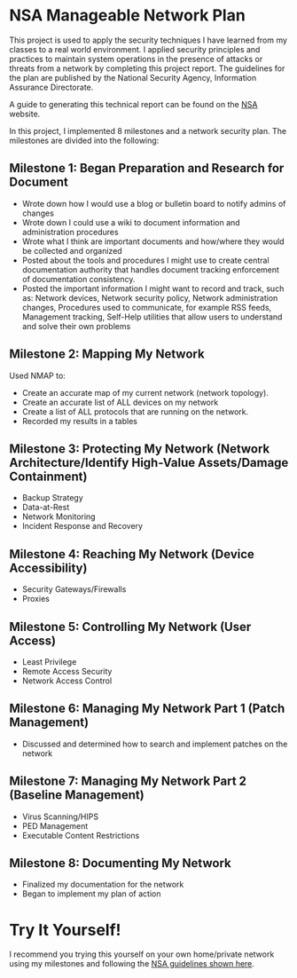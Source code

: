 # NSA Manageable Network Plan

<p> This project is used to apply the security techniques I have learned from my classes to a real world environment. I applied  security principles and practices to maintain system operations in the presence of attacks or threats from a network by completing this project report. The guidelines for the plan are published by the National Security Agency, Information Assurance Directorate. 

A guide to generating this technical report can be found on the [NSA](https://www.nsa.gov/Press-Room/News-Highlights/Article/Article/2949885/nsa-details-network-infrastructure-best-practices/) website. 

In this project, I implemented 8 milestones and a network security plan. The milestones are divided into the following:
</p>

## Milestone 1: Began Preparation and Research for Document 
- Wrote down how I would use a blog or bulletin board to notify admins of changes
- Wrote down I  could use a wiki to document information and administration procedures
- Wrote what I think are important documents and how/where they would be collected and organized
- Posted about the tools and procedures I might use to create central documentation authority that handles document tracking enforcement of documentation consistency. 
- Posted the important information I might want to record and track, such as: Network devices, Network security policy, Network administration changes, Procedures used to communicate, for example RSS feeds, Management tracking, Self-Help utilities that allow users to understand and solve their own problems

## Milestone 2: Mapping My Network
Used NMAP to: 
- Create an accurate map of my current network (network topology).
- Create an accurate list of ALL devices on my network
- Create a list of ALL protocols that are running on the network.
- Recorded my results in a tables
## Milestone 3: Protecting My Network (Network Architecture/Identify High-Value Assets/Damage Containment)
- Backup Strategy
- Data-at-Rest
- Network Monitoring
- Incident Response and Recovery
## Milestone 4: Reaching My Network (Device Accessibility)
- Security Gateways/Firewalls
- Proxies
## Milestone 5: Controlling My Network (User Access)
- Least Privilege
- Remote Access Security
- Network Access Control
## Milestone 6: Managing My Network Part 1 (Patch Management)
  - Discussed and determined how to search and implement patches on the network
## Milestone 7: Managing My Network Part 2 (Baseline Management)
- Virus Scanning/HIPS
- PED Management
- Executable Content Restrictions
## Milestone 8: Documenting My Network
 - Finalized my documentation for the network
 - Began to implement my plan of action 
 
 # Try It Yourself!
 I recommend you trying this yourself on your own home/private network using my milestones and following the [NSA guidelines shown here](https://www.nsa.gov/Press-Room/News-Highlights/Article/Article/2949885/nsa-details-network-infrastructure-best-practices/). 
